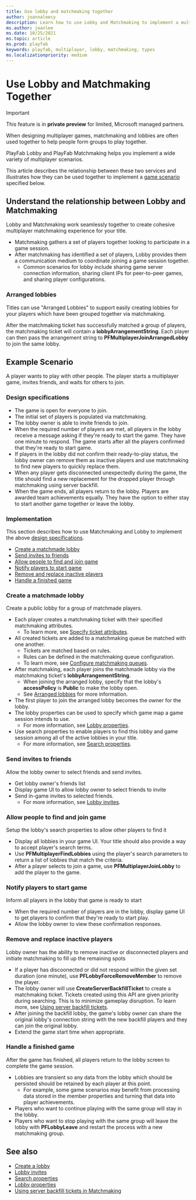 ```yaml
---
title: Use lobby and matchmaking together
author: joannaleecy
description: Learn how to use Lobby and Matchmaking to implement a multiplayer game scenario.
ms.author: joanlee
ms.date: 10/25/2021
ms.topic: article
ms.prod: playfab
keywords: playfab, multiplayer, lobby, matchmaking, types
ms.localizationpriority: medium
---
```


# Use Lobby and Matchmaking Together

> [!IMPORTANT]
> This feature is in **private preview** for limited, Microsoft managed partners.

When designing multiplayer games, matchmaking and lobbies are often used together to help people form groups to play together. 

PlayFab Lobby and PlayFab Matchmaking helps you implement a wide variety of multiplayer scenarios.

This article describes the relationship between these two services and illustrates how they can be used together to implement a [game scenario](#example-scenario) specified below.

## Understand the relationship between Lobby and Matchmaking

Lobby and Matchmaking work seamlessly together to create cohesive multiplayer matchmaking experience for your title. 

* Matchmaking gathers a set of players together looking to participate in a game session.
* After matchmaking has identified a set of players, Lobby provides them a communication medium to coordinate joining a game session together.
    * Common scenarios for lobby include sharing game server connection information, sharing client IPs for peer-to-peer games, and sharing player configurations.

### Arranged lobbies

Titles can use "Arranged Lobbies" to support easily creating lobbies for your players which have been grouped together via matchmaking.

After the matchmaking ticket has successfully matched a group of players, the matchmaking ticket will contain a __lobbyArrangementString__. Each player can then pass the arrangement string to __PFMultiplayerJoinArrangedLobby__ to join the same lobby.

## Example Scenario

A player wants to play with other people. The player starts a multiplayer game, invites friends, and waits for others to join.

### Design specifications

* The game is open for everyone to join. 
* The initial set of players is populated via matchmaking.
* The lobby owner is able to invite friends to join.
* When the required number of players are met, all players in the lobby receive a message asking if they're ready to start the game. They have one minute to respond. The game starts after all the players confirmed that they're ready to start game. 
* If players in the lobby did not confirm their ready-to-play status, the lobby owner can remove them as inactive players and use matchmaking to find new players to quickly replace them.
* When any player gets disconnected unexpectedly during the game, the title should find a new replacement for the dropped player through matchmaking using server backfill.
* When the game ends, all players return to the lobby. Players are awarded team achievements equally. They have the option to either stay to start another game together or leave the lobby.

### Implementation

This section describes how to use Matchmaking and Lobby to implement the above [design specifications](#design-specifications).

* [Create a matchmade lobby](#create-a-matchmade-lobby)
* [Send invites to friends](#send-invites-to-friends)
* [Allow people to find and join game](#allow-people-to-find-and-join-game)
* [Notify players to start game](#notify-players-to-start-game)
* [Remove and replace inactive players](#remove-and-replace-inactive-players)
* [Handle a finished game](#handle-a-finished-game)

### Create a matchmade lobby

Create a public lobby for a group of matchmade players.

* Each player creates a matchmaking ticket with their specified matchmaking attributes.
    * To learn more, see [Specify ticket attributes](../matchmaking/ticket-attributes.md).
* All created tickets are added to a matchmaking queue be matched with one another. 
    * Tickets are matched based on rules.
    * Rules can be defined in the matchmaking queue configuration.
    * To learn more, see [Configure matchmaking queues](../matchmaking/config-queues.md).
* After matchmaking, each player joins the matchmade lobby via the matchmaking ticket's __lobbyArrangementString__.
    * When joining the arranged lobby, specify that the lobby's __accessPolicy__ is __Public__ to make the lobby open.
    * See [Arranged lobbies](#arranged-lobbies) for more information.
* The first player to join the arranged lobby becomes the owner for the lobby.
* The lobby properties can be used to specify which game map a game session intends to use.
    * For more information, see [Lobby properties](lobby-properties.md).
* Use search properties to enable players to find this lobby and game session among all of the active lobbies in your title.
    * For more information, see [Search properties](define-search-keywords.md).

### Send invites to friends

Allow the lobby owner to select friends and send invites.

* Get lobby owner's friends list
* Display game UI to allow lobby owner to select friends to invite
* Send in-game invites to selected friends.
    * For more information, see [Lobby invites](lobby-invites.md).

### Allow people to find and join game

Setup the lobby's search properties to allow other players to find it

* Display all lobbies in your game UI. Your title should also provide a way to accept player's search terms.
* Use __PFMultiplayerFindLobbies__ using the player's search parameters to return a list of lobbies that match the criteria.
* After a player selects to join a game, use __PFMultiplayerJoinLobby__ to add the player to the game.

### Notify players to start game 

Inform all players in the lobby that game is ready to start

* When the required number of players are in the lobby, display game UI to get players to confirm that they're ready to start play.
* Allow the lobby owner to view these confirmation responses.

### Remove and replace inactive players 

Lobby owner has the ability to remove inactive or disconnected players and initiate matchmaking to fill up the remaining spots

* If a player has discoonected or did not respond within the given set duration (one minute), use __PFLobbyForceRemoveMember__ to remove the player.
* The lobby owner will use __CreateServerBackfillTicket__ to create a matchmaking ticket. Tickets created using this API are given priority during searching. This is to minimize gameplay disruption. To learn more, see [Using server backfill tickets](../matchmaking/backfill-tickets.md).
* After joining the backfill lobby, the game's lobby owner can share the original lobby's connection string with the new backfill players and they can join the original lobby.
* Extend the game start time when appropriate.

### Handle a finished game

After the game has finished, all players return to the lobby screen to complete the game session.

* Lobbies are transient so any data from the lobby which should be persisted should be retained by each player at this point.
    * For example, some game scenarios may benefit from processing data stored in the member properties and turning that data into player achievements.
* Players who want to continue playing with the same group will stay in the lobby.
* Players who want to stop playing with the same group will leave the lobby with __PFLobbyLeave__ and restart the process with a new matchmaking group.

## See also

* [Create a lobby](create-a-lobby.md)
* [Lobby invites](lobby-invites.md)
* [Search properties](define-search-keywords.md)
* [Lobby properties](lobby-properties.md)
* [Using server backfill tickets in Matchmaking](../matchmaking/backfill-tickets.md)
